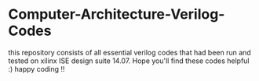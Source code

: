 # Computer-Architecture-Verilog-Codes

this repository consists of all essential verilog codes that had been run and tested on xilinx ISE design suite 14.07.
Hope you'll find these codes helpful :) happy coding !!

